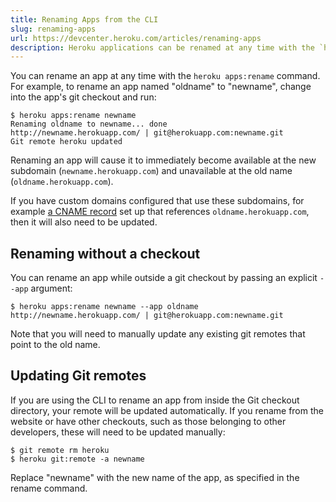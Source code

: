 ```yaml
---
title: Renaming Apps from the CLI
slug: renaming-apps
url: https://devcenter.heroku.com/articles/renaming-apps
description: Heroku applications can be renamed at any time with the `heroku rename` command.
---
```


You can rename an app at any time with the `heroku apps:rename` command. For example,
to rename an app named "oldname" to "newname", change into the app's git
checkout and run:

```term
$ heroku apps:rename newname
Renaming oldname to newname... done
http://newname.herokuapp.com/ | git@herokuapp.com:newname.git
Git remote heroku updated
```

Renaming an app will cause it to immediately become available at the new
subdomain (`newname.herokuapp.com`) and unavailable at the old name
(`oldname.herokuapp.com`).  

If you have custom domains configured that use these subdomains, for example [a CNAME record](https://devcenter.heroku.com/articles/custom-domains#subdomain-dns) set up that references `oldname.herokuapp.com`, then it will also need to be updated.

## Renaming without a checkout

You can rename an app while outside a git checkout by passing an explicit
`--app` argument:

```term
$ heroku apps:rename newname --app oldname
http://newname.herokuapp.com/ | git@herokuapp.com:newname.git
```

Note that you will need to manually update any existing git remotes that point
to the old name.

## Updating Git remotes

If you are using the CLI to rename an app from inside the Git checkout directory, your remote will be updated automatically. If you rename from the website or have other checkouts, such as those belonging to other developers, these will need to be updated manually:

```term
$ git remote rm heroku
$ heroku git:remote -a newname
```

Replace "newname" with the new name of the app, as specified in the rename
command. 